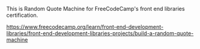 This is Random Quote Machine for FreeCodeCamp's front end libraries certification.

https://www.freecodecamp.org/learn/front-end-development-libraries/front-end-development-libraries-projects/build-a-random-quote-machine